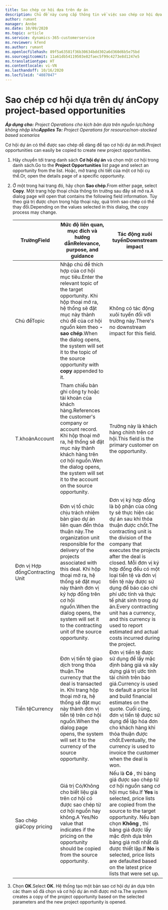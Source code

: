 ```yaml
---
title: Sao chép cơ hội dựa trên dự án
description: Chủ đề này cung cấp thông tin về việc sao chép cơ hội dựa trên dự án trong Project Operations.
author: rumant
manager: Annbe
ms.date: 10/09/2020
ms.topic: article
ms.service: dynamics-365-customerservice
ms.reviewer: kfend
ms.author: rumant
ms.openlocfilehash: 89f5a63581f36b30634bdd302a6d360d6b5e75bd
ms.sourcegitcommit: 11a61db54119503e82faec5f99c4273e8d1247e5
ms.translationtype: HT
ms.contentlocale: vi-VN
ms.lasthandoff: 10/16/2020
ms.locfileid: "4087047"
---
```

# <a name="copy-project-based-opportunities"></a><span data-ttu-id="ef7c7-103">Sao chép cơ hội dựa trên dự án</span><span class="sxs-lookup"><span data-stu-id="ef7c7-103">Copy project-based opportunities</span></span>

<span data-ttu-id="ef7c7-104">_**Áp dụng cho:** Project Operations cho kịch bản dựa trên nguồn lực/hàng không nhập kho_</span><span class="sxs-lookup"><span data-stu-id="ef7c7-104">_**Applies To:** Project Operations for resource/non-stocked based scenarios_</span></span>


<span data-ttu-id="ef7c7-105">Cơ hội dự án có thể được sao chép dễ dàng để tạo cơ hội dự án mới.</span><span class="sxs-lookup"><span data-stu-id="ef7c7-105">Project opportunities can easily be copied to create new project opportunities.</span></span> 

1. <span data-ttu-id="ef7c7-106">Hãy chuyển tới trang danh sách **Cơ hội dự án** và chọn một cơ hội trong danh sách.</span><span class="sxs-lookup"><span data-stu-id="ef7c7-106">Go to the **Project Opportunities** list page and select an opportunity from the list.</span></span> <span data-ttu-id="ef7c7-107">Hoặc, mở trang chi tiết của một cơ hội cụ thể.</span><span class="sxs-lookup"><span data-stu-id="ef7c7-107">Or, open the details page of a specific opportunity.</span></span> 
2. <span data-ttu-id="ef7c7-108">Ở một trong hai trang đó, hãy chọn **Sao chép**.</span><span class="sxs-lookup"><span data-stu-id="ef7c7-108">From either page, select **Copy**.</span></span> <span data-ttu-id="ef7c7-109">Một trang hộp thoại chứa thông tin trường sau đây sẽ mở ra.</span><span class="sxs-lookup"><span data-stu-id="ef7c7-109">A dialog page will open that contains the following field information.</span></span> <span data-ttu-id="ef7c7-110">Tùy theo giá trị được chọn trong hộp thoại này, quá trình sao chép có thể thay đổi.</span><span class="sxs-lookup"><span data-stu-id="ef7c7-110">Depending on the values selected in this dialog, the copy process may change.</span></span>

    | <span data-ttu-id="ef7c7-111">**Trường**</span><span class="sxs-lookup"><span data-stu-id="ef7c7-111">**Field**</span></span> | <span data-ttu-id="ef7c7-112">**Mức độ liên quan, mục đích và hướng dẫn**</span><span class="sxs-lookup"><span data-stu-id="ef7c7-112">**Relevance, purpose, and guidance**</span></span> | <span data-ttu-id="ef7c7-113">**Tác động xuôi tuyến**</span><span class="sxs-lookup"><span data-stu-id="ef7c7-113">**Downstream impact**</span></span> |
    | --- | --- | --- |
    | <span data-ttu-id="ef7c7-114">Chủ đề</span><span class="sxs-lookup"><span data-stu-id="ef7c7-114">Topic</span></span> | <span data-ttu-id="ef7c7-115">Nhập chủ đề thích hợp của cơ hội mục tiêu.</span><span class="sxs-lookup"><span data-stu-id="ef7c7-115">Enter the relevant topic of the target opportunity.</span></span> <span data-ttu-id="ef7c7-116">Khi hộp thoại mở ra, hệ thống sẽ đặt mục này thành chủ đề của cơ hội nguồn kèm theo **- sao chép**.</span><span class="sxs-lookup"><span data-stu-id="ef7c7-116">When the dialog opens, the system will set it to the topic of the source opportunity with **copy** appended to it.</span></span> | <span data-ttu-id="ef7c7-117">Không có tác động xuôi tuyến đối với trường này.</span><span class="sxs-lookup"><span data-stu-id="ef7c7-117">There's no downstream impact for this field.</span></span> |
    | <span data-ttu-id="ef7c7-118">T.khoản</span><span class="sxs-lookup"><span data-stu-id="ef7c7-118">Account</span></span> | <span data-ttu-id="ef7c7-119">Tham chiếu bản ghi công ty hoặc tài khoản của khách hàng.</span><span class="sxs-lookup"><span data-stu-id="ef7c7-119">References the customer's company or account record.</span></span> <span data-ttu-id="ef7c7-120">Khi hộp thoại mở ra, hệ thống sẽ đặt mục này thành khách hàng trên cơ hội nguồn.</span><span class="sxs-lookup"><span data-stu-id="ef7c7-120">Wen the dialog opens, the system will set it to the account on the source opportunity.</span></span> | <span data-ttu-id="ef7c7-121">Trường này là khách hàng chính trên cơ hội.</span><span class="sxs-lookup"><span data-stu-id="ef7c7-121">This field is the primary customer on the opportunity.</span></span> |
    | <span data-ttu-id="ef7c7-122">Đơn vị Hợp đồng</span><span class="sxs-lookup"><span data-stu-id="ef7c7-122">Contracting Unit</span></span> | <span data-ttu-id="ef7c7-123">Đơn vị tổ chức chịu trách nhiệm bàn giao dự án liên quan đến thỏa thuận này.</span><span class="sxs-lookup"><span data-stu-id="ef7c7-123">The organization unit responsible for the delivery of the projects associated with this deal.</span></span> <span data-ttu-id="ef7c7-124">Khi hộp thoại mở ra, hệ thống sẽ đặt mục này thành đơn vị ký hợp đồng trên cơ hội nguồn.</span><span class="sxs-lookup"><span data-stu-id="ef7c7-124">When the dialog opens, the system will set it to the contracting unit of the source opportunity.</span></span> | <span data-ttu-id="ef7c7-125">Đơn vị ký hợp đồng là bộ phận của công ty sẽ thực hiện các dự án sau khi thỏa thuận được chốt.</span><span class="sxs-lookup"><span data-stu-id="ef7c7-125">The contracting unit is the division of the company that executes the projects after the deal is closed.</span></span> <span data-ttu-id="ef7c7-126">Mỗi đơn vị ký hợp đồng đều có một loại tiền tệ và đơn vị tiền tệ này được sử dụng để báo cáo chi phí ước tính và thực tế phát sinh trong dự án.</span><span class="sxs-lookup"><span data-stu-id="ef7c7-126">Every contracting unit has a currency, and this currency is used to report estimated and actual costs incurred during the project.</span></span> |
    | <span data-ttu-id="ef7c7-127">Tiền tệ</span><span class="sxs-lookup"><span data-stu-id="ef7c7-127">Currency</span></span> | <span data-ttu-id="ef7c7-128">Đơn vị tiền tệ giao dịch trong thỏa thuận.</span><span class="sxs-lookup"><span data-stu-id="ef7c7-128">The currency that the deal is transacted in.</span></span> <span data-ttu-id="ef7c7-129">Khi trang hộp thoại mở ra, hệ thống sẽ đặt mục này thành đơn vị tiền tệ trên cơ hội nguồn.</span><span class="sxs-lookup"><span data-stu-id="ef7c7-129">When the dialog page opens, the system will set it to the currency of the source opportunity.</span></span> | <span data-ttu-id="ef7c7-130">Đơn vị tiền tệ được sử dụng để lấy mặc định bảng giá và xây dựng giá trị ước tính tài chính trên báo giá.</span><span class="sxs-lookup"><span data-stu-id="ef7c7-130">Currency is used to default a price list and build financial estimates on the quote.</span></span> <span data-ttu-id="ef7c7-131">Cuối cùng, đơn vị tiền tệ được sử dụng để lập hóa đơn cho khách hàng khi thỏa thuận được chốt.</span><span class="sxs-lookup"><span data-stu-id="ef7c7-131">Eventually, the currency is used to invoice the customer when the deal is won.</span></span> |
    | <span data-ttu-id="ef7c7-132">Sao chép giá</span><span class="sxs-lookup"><span data-stu-id="ef7c7-132">Copy pricing</span></span> | <span data-ttu-id="ef7c7-133">Giá trị Có/Không cho biết liệu giá trên cơ hội có được sao chép từ cơ hội nguồn hay không.</span><span class="sxs-lookup"><span data-stu-id="ef7c7-133">A Yes/No value that indicates if the pricing on the opportunity should be copied from the source opportunity.</span></span> | <span data-ttu-id="ef7c7-134">Nếu là **Có** , thì bảng giá được sao chép từ cơ hội nguồn sang cơ hội mục tiêu.</span><span class="sxs-lookup"><span data-stu-id="ef7c7-134">If **Yes** is selected, price lists are copied from the source to the target opportunity.</span></span> <span data-ttu-id="ef7c7-135">Nếu bạn chọn **Không** , thì bảng giá được lấy mặc định dựa trên bảng giá mới nhất đã được thiết lập.</span><span class="sxs-lookup"><span data-stu-id="ef7c7-135">If **No** is selected, price lists are defaulted based on the latest price lists that were set up.</span></span> |

3. <span data-ttu-id="ef7c7-136">Chọn **OK**.</span><span class="sxs-lookup"><span data-stu-id="ef7c7-136">Select **OK**.</span></span> <span data-ttu-id="ef7c7-137">Hệ thống tạo một bản sao cơ hội dự án dựa trên các tham số đã chọn và cơ hội dự án mới được mở ra.</span><span class="sxs-lookup"><span data-stu-id="ef7c7-137">The system creates a copy of the project opportunity based on the selected parameters and the new project opportunity is opened.</span></span>
